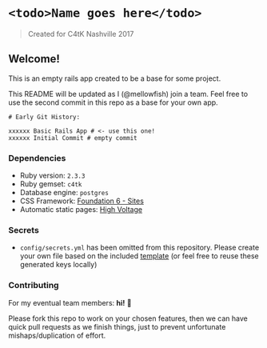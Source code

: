 # `<todo>Name goes here</todo>`
> Created for C4tK Nashville 2017

## Welcome!

This is an empty rails app created to be a base for some project.

This README will be updated as I (@mellowfish) join a team. Feel free to use the second commit in this repo as a base for your own app.

```
# Early Git History:

xxxxxx Basic Rails App # <- use this one!
xxxxxx Initial Commit # empty commit

```

### Dependencies

- Ruby version: `2.3.3`
- Ruby gemset: `c4tk`
- Database engine: `postgres`
- CSS Framework: [Foundation 6 - Sites](http://foundation.zurb.com/sites/docs/)
- Automatic static pages: [High Voltage](https://github.com/thoughtbot/high_voltage)

### Secrets

- `config/secrets.yml` has been omitted from this repository. Please create your own file based on the included [template](https://github.com/mellowfish/c4tk/blob/master/config/secrets.yml.bak) (or feel free to reuse these generated keys locally)

### Contributing

For my eventual team members: **hi!** 👋

Please fork this repo to work on your chosen features, then we can have quick pull requests as we finish things, just to prevent unfortunate mishaps/duplication of effort.